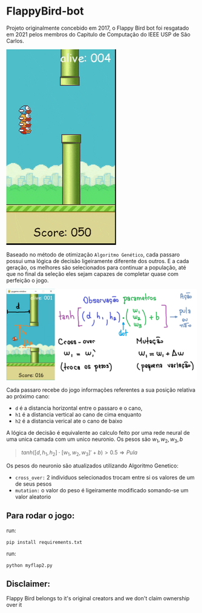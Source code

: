 # FlappyBird-bot
Projeto originalmente concebido em 2017, o Flappy Bird bot foi resgatado em 2021 pelos membros do Capitulo de Computação do IEEE USP de São Carlos.

![](images/flap_last.gif)

Baseado no método de otimização `Algoritmo Genético`, cada passaro possui uma lógica de decisão ligeiramente diferente dos outros. E a cada geração, os melhores são selecionados para continuar a população, até que no final da seleção eles sejam capazes de completar quase com perfeição o jogo.

![](./images/image.png)

Cada passaro recebe do jogo informações referentes a sua posição relativa ao próximo cano:
* `d` é a distancia horizontal entre o passaro e o cano, 
* `h1` é a distancia vertical ao cano de cima enquanto 
* `h2` é a distancia verical ate o cano de baixo

A lógica de decisão é equivalente ao calculo feito por uma rede neural de uma unica camada com um unico neuronio. Os pesos são $w_1, w_2, w_3, b$
> $tanh([d, h_1, h_2]\cdot[w_1, w_2, w_3]' + b) > 0.5 \Rightarrow Pula$

Os pesos do neuronio são atualizados utilizando Algoritmo Genetico:
* `cross_over:` 2 individuos selecionados trocam entre si os valores de um de seus pesos
* `mutation:` o valor do peso é ligeiramente modificado somando-se um valor aleatorio

## Para rodar o jogo:
run: 
```
pip install requirements.txt
```

run:
```
python myflap2.py
```

## Disclaimer:
Flappy Bird belongs to it's original creators and we don't claim ownership over it
